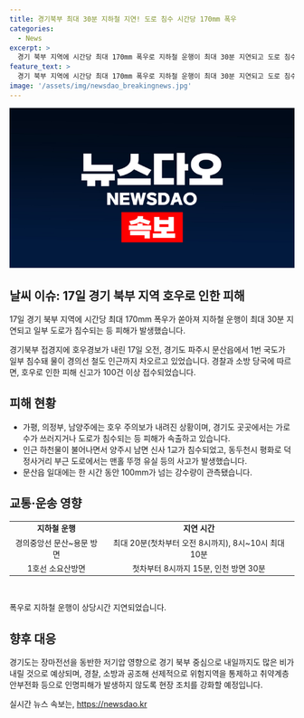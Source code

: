 ```yaml
---
title: 경기북부 최대 30분 지하철 지연! 도로 침수 시간당 170mm 폭우
categories:
  - News
excerpt: >
  경기 북부 지역에 시간당 최대 170mm 폭우로 지하철 운행이 최대 30분 지연되고 도로 침수 등 피해가 발생했다. 경기북부 접경지에 호우경보가 내려진 가운데, 경찰과 소방 당국에 따르면 비 피해 신고가 100건 이상 몰렸고, 가로수가 쓰러지거나 도로가 침수되는 등 피해가 속출하고 있다. 경기도는 내일까지 많은 비가 내릴 것으로 예상되어 경찰, 소방 등과 협조해 위험지역을 통제하고 인명피해 예방에 주력할 계획이다. (총 글자 수: 149자)
feature_text: >
  경기 북부 지역에 시간당 최대 170mm 폭우로 지하철 운행이 최대 30분 지연되고 도로 침수 등 피해가 발생했다. 경기북부 접경지에 호우경보가 내려진 가운데, 경찰과 소방 당국에 따르면 비 피해 신고가 100건 이상 몰렸고, 가로수가 쓰러지거나 도로가 침수되는 등 피해가 속출하고 있다. 경기도는 내일까지 많은 비가 내릴 것으로 예상되어 경찰, 소방 등과 협조해 위험지역을 통제하고 인명피해 예방에 주력할 계획이다. (총 글자 수: 149자)
image: '/assets/img/newsdao_breakingnews.jpg'
---
```


<p><img src="/assets/img/newsdao_breakingnews.jpg" alt="flaretime 속보" /></p>

<h2 data-ke-size="size26">날씨 이슈: 17일 경기 북부 지역 호우로 인한 피해</h2>

<p data-ke-size="size16">17일 경기 북부 지역에 시간당 최대 170mm 폭우가 쏟아져 지하철 운행이 최대 30분 지연되고 일부 도로가 침수되는 등 피해가 발생했습니다.</p>

<p data-ke-size="size16">경기북부 접경지에 호우경보가 내린 17일 오전, 경기도 파주시 문산읍에서 1번 국도가 일부 침수돼 물이 경의선 철도 인근까지 차오르고 있었습니다. 경찰과 소방 당국에 따르면, 호우로 인한 피해 신고가 100건 이상 접수되었습니다.</p>

<h2 data-ke-size="size26">피해 현황</h2>

<ul>
  <li>가평, 의정부, 남양주에는 호우 주의보가 내려진 상황이며, 경기도 곳곳에서는 가로수가 쓰러지거나 도로가 침수되는 등 피해가 속출하고 있습니다.</li>
  <li>인근 하천물이 불어나면서 양주시 남면 신사 1교가 침수되었고, 동두천시 평화로 덕정사거리 부근 도로에서는 맨홀 뚜껑 유실 등의 사고가 발생했습니다.</li>
  <li>문산읍 일대에는 한 시간 동안 100mm가 넘는 강수량이 관측됐습니다.</li>
</ul>

<h2 data-ke-size="size26">교통·운송 영향</h2>

<table>
  <tr>
    <td style="text-align: center; height: 17px;"><b>지하철 운행</b></td>
    <td style="text-align: center; height: 17px;"><b>지연 시간</b></td>
  </tr>
  <tr>
    <td style="text-align: center; height: 17px;">경의중앙선 문산~용문 방면</td>
    <td style="text-align: center; height: 17px;">최대 20분(첫차부터 오전 8시까지), 8시~10시 최대 10분</td>
  </tr>
  <tr>
    <td style="text-align: center; height: 17px;">1호선 소요산방면</td>
    <td style="text-align: center; height: 17px;">첫차부터 8시까지 15분, 인천 방면 30분</td>
  </tr>
</table>

<p data-ke-size="size16">&nbsp;</p>

<p data-ke-size="size16">폭우로 지하철 운행이 상당시간 지연되었습니다.</p>

<h2 data-ke-size="size26">향후 대응</h2>

<p data-ke-size="size16">경기도는 장마전선을 동반한 저기압 영향으로 경기 북부 중심으로 내일까지도 많은 비가 내릴 것으로 예상되며, 경찰, 소방과 공조해 선제적으로 위험지역을 통제하고 취약계층 안부전화 등으로 인명피해가 발생하지 않도록 현장 조치를 강화할 예정입니다.</p>
실시간 뉴스 속보는, <a href="https://newsdao.kr" rel="dofollow">https://newsdao.kr</a>


